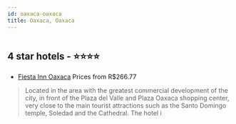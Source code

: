 ```yaml
---
id: oaxaca-oaxaca
title: Oaxaca, Oaxaca
---
```


<center><img src="https://novo-hu.s3.amazonaws.com/reservas/ota/prod/hotel/531232/fiesta-inn-oaxaca-001_20191122162402.jpg" alt="" /></center>


##  4 star hotels - ⭐️⭐️⭐️⭐️

-    [Fiesta Inn Oaxaca](https://us.hurb.com/hotels/oaxaca/fiesta-inn-oaxaca-OMN-8114?cmp=18055) Prices from R$266.77
   > Located in the area with the greatest commercial development of the city, in front of the Plaza del Valle and Plaza Oaxaca shopping center, very close to the main tourist attractions such as the Santo Domingo temple, Soledad and the Cathedral. The hotel i
